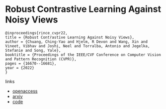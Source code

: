 # Robust Contrastive Learning Against Noisy Views

```
@inproceedings{rince_cvpr22,
title = {Robust Contrastive Learning Against Noisy Views},
author = {Chuang, Ching-Yao and Hjelm, R Devon and Wang, Xin and Vineet, Vibhav and Joshi, Neel and Torralba, Antonio and Jegelka, Stefanie and Song, Yale},
booktitle = {Proceedings of the IEEE/CVF Conference on Computer Vision and Pattern Recognition (CVPR)},
pages = {16670--16681},
year = {2022}
}
```

links
- [openaccess](http://openaccess.thecvf.com//content/CVPR2022/html/Chuang_Robust_Contrastive_Learning_Against_Noisy_Views_CVPR_2022_paper.html)
- [arxiv](https://arxiv.org/abs/2201.04309)
- [code](https://github.com/chingyaoc/RINCE)
